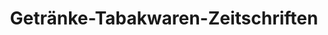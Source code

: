 ---
title: "Getränke-Tabakwaren-Zeitschriften"
url: /berlin/getraenke-tabakwaren-zeitschriften/
shop: Kiosk
---